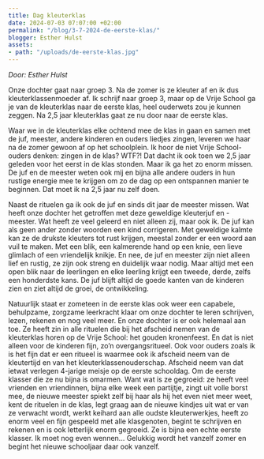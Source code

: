 ```yaml
---
title: Dag kleuterklas
date: 2024-07-03 07:07:00 +02:00
permalink: "/blog/3-7-2024-de-eerste-klas/"
blogger: Esther Hulst
assets:
- path: "/uploads/de-eerste-klas.jpg"
---
```


*Door: Esther Hulst*

Onze dochter gaat naar groep 3. Na de zomer is ze kleuter af en ik dus kleuterklassenmoeder af. Ik schrijf naar groep 3, maar op de Vrije School ga je van de kleuterklas naar de eerste klas, heel ouderwets zou je kunnen zeggen. Na 2,5 jaar kleuterklas gaat ze nu door naar de eerste klas.

Waar we in de kleuterklas elke ochtend mee de klas in gaan en samen met de juf, meester, andere kinderen en ouders liedjes zingen, leveren we haar na de zomer gewoon af op het schoolplein. Ik hoor de niet Vrije School-ouders denken: zingen in de klas? WTF?! Dat dacht ik ook toen we 2,5 jaar geleden voor het eerst in de klas stonden. Maar ik ga het zo enorm missen. De juf en de meester weten ook mij en bijna alle andere ouders in hun rustige energie mee te krijgen om zo de dag op een ontspannen manier te beginnen. Dat moet ik na 2,5 jaar nu zelf doen.

Naast de rituelen ga ik ook de juf en sinds dit jaar de meester missen. Wat heeft onze dochter het getroffen met deze geweldige kleuterjuf en -meester. Wat heeft ze veel geleerd en niet alleen zij, maar ook ik. De juf kan als geen ander zonder woorden een kind corrigeren. Met geweldige kalmte kan ze de drukste kleuters tot rust krijgen, meestal zonder er een woord aan vuil te maken. Met een blik, een kalmerende hand op een knie, een lieve glimlach of een vriendelijk knikje. En nee, de juf en meester zijn niet alleen lief en rustig, ze zijn ook streng en duidelijk waar nodig. Maar altijd met een open blik naar de leerlingen en elke leerling krijgt een tweede, derde, zelfs een honderdste kans. De juf blijft altijd de goede kanten van de kinderen zien en ziet altijd de groei, de ontwikkeling.

Natuurlijk staat er zometeen in de eerste klas ook weer een capabele, behulpzame, zorgzame leerkracht klaar om onze dochter te leren schrijven, lezen, rekenen en nog veel meer. En onze dochter is er ook helemaal aan toe. Ze heeft zin in alle rituelen die bij het afscheid nemen van de kleuterklas horen op de Vrije School: het gouden kronenfeest. En dat is niet alleen voor de kinderen fijn, zo’n overgangsritueel. Ook voor ouders zoals ik is het fijn dat er een ritueel is waarmee ook ik afscheid neem van de kleutertijd en van het kleuterklassenouderschap. Afscheid neem van dat ietwat verlegen 4-jarige meisje op de eerste schooldag. Om de eerste klasser die ze nu bijna is omarmen. Want wat is ze gegroeid: ze heeft veel vrienden en vriendinnen, bijna elke week een partijtje, zingt uit volle borst mee, de nieuwe meester spiekt zelf bij haar als hij het even niet meer weet, kent de rituelen in de klas, legt graag aan de nieuwe kindjes uit wat er van ze verwacht wordt, werkt keihard aan alle oudste kleuterwerkjes, heeft zo enorm veel en fijn gespeeld met alle klasgenoten, begint te schrijven en rekenen en is ook letterlijk enorm gegroeid. Ze is bijna een echte eerste klasser. Ik moet nog even wennen... Gelukkig wordt het vanzelf zomer en begint het nieuwe schooljaar daar ook vanzelf.
